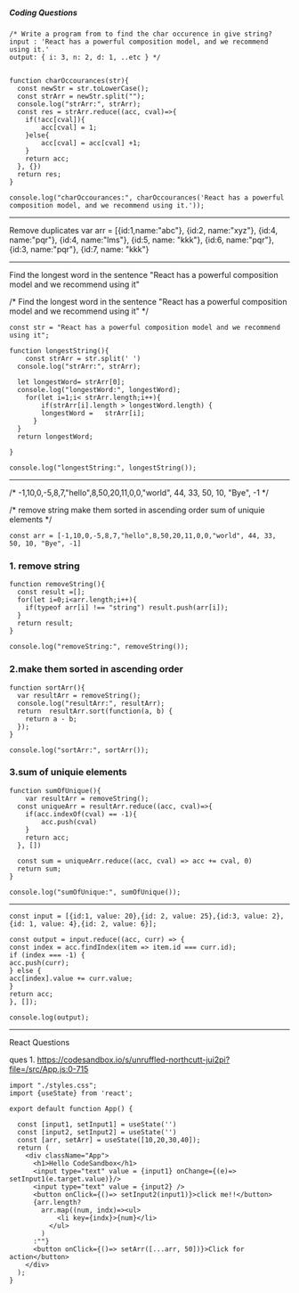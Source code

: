 ##### Coding Questions

```
/* Write a program from to find the char occurence in give string?
input : 'React has a powerful composition model, and we recommend using it.'
output: { i: 3, n: 2, d: 1, ..etc } */


function charOccourances(str){
  const newStr = str.toLowerCase();
  const strArr = newStr.split("");
  console.log("strArr:", strArr);
  const res = strArr.reduce((acc, cval)=>{
  	if(!acc[cval]){
    	acc[cval] = 1;
    }else{
    	acc[cval] = acc[cval] +1;
    }
    return acc;
  }, {})
  return res;
}

console.log("charOccourances:", charOccourances('React has a powerful composition model, and we recommend using it.'));
```


________________________________________________________

Remove duplicates
var arr = [{id:1,name:"abc"},
						{id:2, name:"xyz"}, 
            {id:4, name:"pqr"}, 
            {id:4, name:"lms"}, 
            {id:5, name: "kkk"},
             {id:6, name:"pqr"}, 
            {id:3, name:"pqr"}, 
            {id:7, name: "kkk"}

_________________________________________________________________

Find the longest word in the sentence "React has a powerful composition model and we recommend using it"

/* Find the longest word in the sentence "React has a powerful composition model and we recommend using it" */
```
const str = "React has a powerful composition model and we recommend using it";

function longestString(){
	const strArr = str.split(' ')
  console.log("strArr:", strArr);
  
  let longestWord= strArr[0];
  console.log("longestWord:", longestWord);
	for(let i=1;i< strArr.length;i++){
		if(strArr[i].length > longestWord.length) {
    	longestWord = 	strArr[i];
      }
  }
  return longestWord;
    
}

console.log("longestString:", longestString());
```
______________________________________________________________________________________

/* -1,10,0,-5,8,7,"hello",8,50,20,11,0,0,"world", 44, 33, 50, 10, "Bye", -1 */

/* remove string
make them sorted in ascending order
sum of uniquie elements */

```
const arr = [-1,10,0,-5,8,7,"hello",8,50,20,11,0,0,"world", 44, 33, 50, 10, "Bye", -1]
```

### 1. remove string
```
function removeString(){
  const result =[];
  for(let i=0;i<arr.length;i++){
    if(typeof arr[i] !== "string") result.push(arr[i]);
  }
  return result;
}

console.log("removeString:", removeString());
```

### 2.make them sorted in ascending order
```
function sortArr(){
  var resultArr = removeString();
  console.log("resultArr:", resultArr);
  return  resultArr.sort(function(a, b) {
    return a - b;
  });
}

console.log("sortArr:", sortArr());
```

### 3.sum of uniquie elements
```
function sumOfUnique(){
	var resultArr = removeString();
  const uniqueArr = resultArr.reduce((acc, cval)=>{
  	if(acc.indexOf(cval) == -1){
    	acc.push(cval)
    }
    return acc;
  }, [])
  
  const sum = uniqueArr.reduce((acc, cval) => acc += cval, 0)
  return sum;
}

console.log("sumOfUnique:", sumOfUnique());
```
______________________________________________________________________________________

```
const input = [{id:1, value: 20},{id: 2, value: 25},{id:3, value: 2},{id: 1, value: 4},{id: 2, value: 6}];

const output = input.reduce((acc, curr) => {
const index = acc.findIndex(item => item.id === curr.id);
if (index === -1) {
acc.push(curr);
} else {
acc[index].value += curr.value;
}
return acc;
}, []);

console.log(output);
```
______________________________________________________________________________________

React Questions

ques 1.
https://codesandbox.io/s/unruffled-northcutt-jui2pi?file=/src/App.js:0-715

```
import "./styles.css";
import {useState} from 'react';

export default function App() {

  const [input1, setInput1] = useState('')
  const [input2, setInput2] = useState('')
  const [arr, setArr] = useState([10,20,30,40]);
  return (
    <div className="App">
      <h1>Hello CodeSandbox</h1>
      <input type="text" value = {input1} onChange={(e)=> setInput1(e.target.value)}/>
      <input type="text" value = {input2} />
      <button onClick={()=> setInput2(input1)}>click me!!</button>
      {arr.length?
        arr.map((num, indx)=><ul>
            <li key={indx}>{num}</li>
          </ul>
        )
      :""}
      <button onClick={()=> setArr([...arr, 50])}>Click for action</button>
    </div>
  );
}
```
